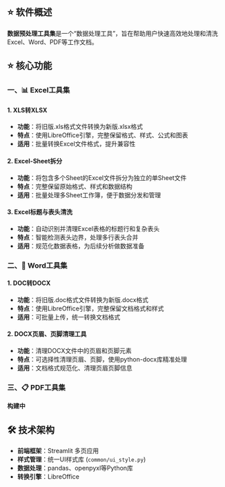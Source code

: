 
## ⭐ 软件概述
**数据预处理工具集**是一个“数据处理工具”，旨在帮助用户快速高效地处理和清洗Excel、Word、PDF等工作文档。

## ⭐ 核心功能
### 一、📊 Excel工具集
#### 1. XLS转XLSX
- **功能**：将旧版.xls格式文件转换为新版.xlsx格式
- **特点**：使用LibreOffice引擎，完整保留格式、样式、公式和图表
- **适用**：批量转换Excel文件格式，提升兼容性

#### 2. Excel-Sheet拆分
- **功能**：将包含多个Sheet的Excel文件拆分为独立的单Sheet文件
- **特点**：完整保留原始格式、样式和数据结构
- **适用**：批量处理多Sheet工作簿，便于数据分发和管理

#### 3. Excel标题与表头清洗  
- **功能**：自动识别并清理Excel表格的标题行和复杂表头
- **特点**：智能检测表头边界，处理多行表头合并
- **适用**：规范化数据表格，为后续分析做数据准备

###  二、📄 Word工具集
#### 1. DOC转DOCX
- **功能**：将旧版.doc格式文件转换为新版.docx格式
- **特点**：使用LibreOffice引擎，完整保留文档格式和样式
- **适用**：可批量上传，统一转换文档格式

#### 2. DOCX页眉、页脚清理工具
- **功能**：清理DOCX文件中的页眉和页脚元素
- **特点**：可选择性清理页眉、页脚，使用python-docx库精准处理
- **适用**：文档格式规范化、清理页眉页脚信息

###  三、📋 PDF工具集
**构建中**


## 🛠️ 技术架构

- **前端框架**：Streamlit 多页应用
- **样式管理**：统一UI样式库 (`common/ui_style.py`)
- **数据处理**：pandas、openpyxl等Python库
- **转换引擎**：LibreOffice
